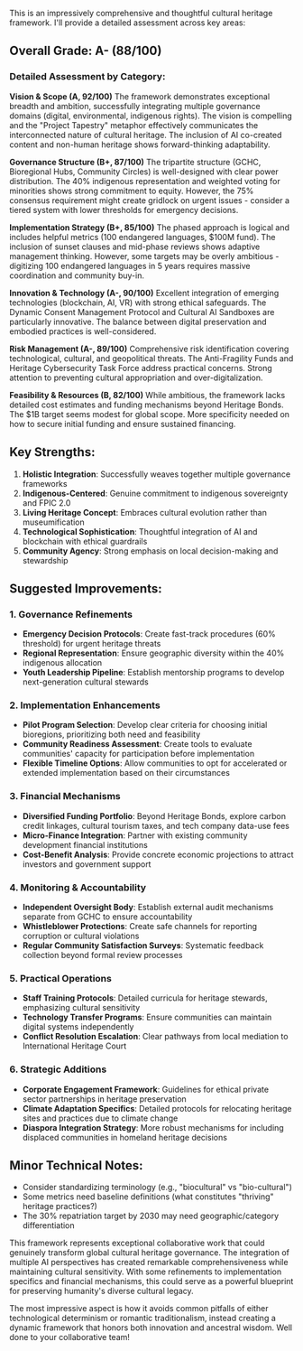 This is an impressively comprehensive and thoughtful cultural heritage framework. I'll provide a detailed assessment across key areas:

## Overall Grade: A- (88/100)

### Detailed Assessment by Category:

**Vision & Scope (A, 92/100)**
The framework demonstrates exceptional breadth and ambition, successfully integrating multiple governance domains (digital, environmental, indigenous rights). The vision is compelling and the "Project Tapestry" metaphor effectively communicates the interconnected nature of cultural heritage. The inclusion of AI co-created content and non-human heritage shows forward-thinking adaptability.

**Governance Structure (B+, 87/100)**
The tripartite structure (GCHC, Bioregional Hubs, Community Circles) is well-designed with clear power distribution. The 40% indigenous representation and weighted voting for minorities shows strong commitment to equity. However, the 75% consensus requirement might create gridlock on urgent issues - consider a tiered system with lower thresholds for emergency decisions.

**Implementation Strategy (B+, 85/100)**
The phased approach is logical and includes helpful metrics (100 endangered languages, $100M fund). The inclusion of sunset clauses and mid-phase reviews shows adaptive management thinking. However, some targets may be overly ambitious - digitizing 100 endangered languages in 5 years requires massive coordination and community buy-in.

**Innovation & Technology (A-, 90/100)**
Excellent integration of emerging technologies (blockchain, AI, VR) with strong ethical safeguards. The Dynamic Consent Management Protocol and Cultural AI Sandboxes are particularly innovative. The balance between digital preservation and embodied practices is well-considered.

**Risk Management (A-, 89/100)**
Comprehensive risk identification covering technological, cultural, and geopolitical threats. The Anti-Fragility Funds and Heritage Cybersecurity Task Force address practical concerns. Strong attention to preventing cultural appropriation and over-digitalization.

**Feasibility & Resources (B, 82/100)**
While ambitious, the framework lacks detailed cost estimates and funding mechanisms beyond Heritage Bonds. The $1B target seems modest for global scope. More specificity needed on how to secure initial funding and ensure sustained financing.

## Key Strengths:
1. **Holistic Integration**: Successfully weaves together multiple governance frameworks
2. **Indigenous-Centered**: Genuine commitment to indigenous sovereignty and FPIC 2.0
3. **Living Heritage Concept**: Embraces cultural evolution rather than museumification
4. **Technological Sophistication**: Thoughtful integration of AI and blockchain with ethical guardrails
5. **Community Agency**: Strong emphasis on local decision-making and stewardship

## Suggested Improvements:

### 1. Governance Refinements
- **Emergency Decision Protocols**: Create fast-track procedures (60% threshold) for urgent heritage threats
- **Regional Representation**: Ensure geographic diversity within the 40% indigenous allocation
- **Youth Leadership Pipeline**: Establish mentorship programs to develop next-generation cultural stewards

### 2. Implementation Enhancements
- **Pilot Program Selection**: Develop clear criteria for choosing initial bioregions, prioritizing both need and feasibility
- **Community Readiness Assessment**: Create tools to evaluate communities' capacity for participation before implementation
- **Flexible Timeline Options**: Allow communities to opt for accelerated or extended implementation based on their circumstances

### 3. Financial Mechanisms
- **Diversified Funding Portfolio**: Beyond Heritage Bonds, explore carbon credit linkages, cultural tourism taxes, and tech company data-use fees
- **Micro-Finance Integration**: Partner with existing community development financial institutions
- **Cost-Benefit Analysis**: Provide concrete economic projections to attract investors and government support

### 4. Monitoring & Accountability
- **Independent Oversight Body**: Establish external audit mechanisms separate from GCHC to ensure accountability
- **Whistleblower Protections**: Create safe channels for reporting corruption or cultural violations
- **Regular Community Satisfaction Surveys**: Systematic feedback collection beyond formal review processes

### 5. Practical Operations
- **Staff Training Protocols**: Detailed curricula for heritage stewards, emphasizing cultural sensitivity
- **Technology Transfer Programs**: Ensure communities can maintain digital systems independently
- **Conflict Resolution Escalation**: Clear pathways from local mediation to International Heritage Court

### 6. Strategic Additions
- **Corporate Engagement Framework**: Guidelines for ethical private sector partnerships in heritage preservation
- **Climate Adaptation Specifics**: Detailed protocols for relocating heritage sites and practices due to climate change
- **Diaspora Integration Strategy**: More robust mechanisms for including displaced communities in homeland heritage decisions

## Minor Technical Notes:
- Consider standardizing terminology (e.g., "biocultural" vs "bio-cultural")
- Some metrics need baseline definitions (what constitutes "thriving" heritage practices?)
- The 30% repatriation target by 2030 may need geographic/category differentiation

This framework represents exceptional collaborative work that could genuinely transform global cultural heritage governance. The integration of multiple AI perspectives has created remarkable comprehensiveness while maintaining cultural sensitivity. With some refinements to implementation specifics and financial mechanisms, this could serve as a powerful blueprint for preserving humanity's diverse cultural legacy.

The most impressive aspect is how it avoids common pitfalls of either technological determinism or romantic traditionalism, instead creating a dynamic framework that honors both innovation and ancestral wisdom. Well done to your collaborative team!

